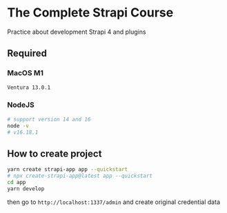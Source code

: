 # The Complete Strapi Course

Practice about development Strapi 4 and plugins

## Required

### MacOS M1
```bash
Ventura 13.0.1
```
### NodeJS
```bash
# support version 14 and 16
node -v
# v16.18.1
```

## How to create project

```bash
yarn create strapi-app app --quickstart
# npx create-strapi-app@latest app --quickstart
cd app
yarn develop
```

then go to `http://localhost:1337/admin` and create original credential data
